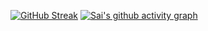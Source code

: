 [![GitHub Streak](https://streak-stats.demolab.com?user=SaiGaneshGupta6&theme=dark)](https://git.io/streak-stats)
[![Sai's github activity graph](https://github-readme-activity-graph.vercel.app/graph?username=SaiGaneshGupta6&theme=github-compact&bg_color=000000&area=true&days=60&custom_title=My%20Contributions%20of%20last%20two%20months)](https://github.com/ashutosh00710/github-readme-activity-graph)
